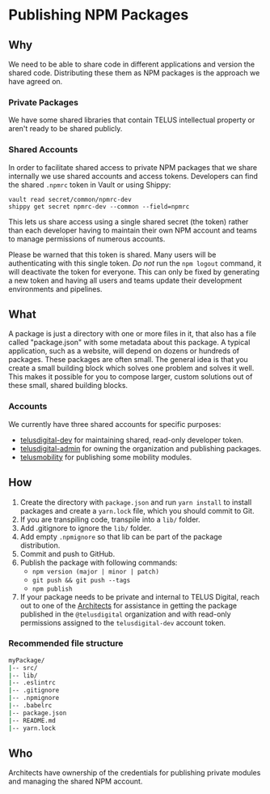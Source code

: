 # Publishing NPM Packages

## Why

We need to be able to share code in different applications and version the
shared code. Distributing these them as NPM packages is the approach we have
agreed on.

### Private Packages

We have some shared libraries that contain TELUS intellectual property or
aren't ready to be shared publicly.

### Shared Accounts

In order to facilitate shared access to private NPM packages that we share
internally we use shared accounts and access tokens. Developers can find the
shared `.npmrc` token in Vault or using Shippy:

    vault read secret/common/npmrc-dev
    shippy get secret npmrc-dev --common --field=npmrc

This lets us share access using a single shared secret (the token) rather than
each developer having to maintain their own NPM account and teams to manage
permissions of numerous accounts.

Please be warned that this token is shared. Many users will be authenticating
with this single token. *Do not* run the `npm logout` command, it will
deactivate the token for everyone. This can only be fixed by generating a new
token and having all users and teams update their development environments and
pipelines.

## What

A package is just a directory with one or more files in it, that also has a
file called "package.json" with some metadata about this package. A typical
application, such as a website, will depend on dozens or hundreds of packages.
These packages are often small. The general idea is that you create a small
building block which solves one problem and solves it well. This makes it
possible for you to compose larger, custom solutions out of these small, shared
building blocks.

### Accounts

We currently have three shared accounts for specific purposes:

-   [telusdigital-dev](https://www.npmjs.com/~telusdigital-dev) for maintaining
  shared, read-only developer token.
-   [telusdigital-admin](https://www.npmjs.com/~telusdigital-admin) for owning
  the organization and publishing packages.
-   [telusmobility](https://www.npmjs.com/~telusmobility) for publishing some
  mobility modules.

## How
1.  Create the directory with `package.json` and run `yarn install` to install
   packages and create a `yarn.lock` file, which you should commit to Git.
2.  If you are transpiling code, transpile into a `lib/` folder.
3.  Add .gitignore to ignore the `lib/` folder.
4.  Add empty `.npmignore` so that lib can be part of the package distribution.
5.  Commit and push to GitHub.
6.  Publish the package with following commands:
    -   `npm version (major | minor | patch)`
    -   `git push && git push --tags`
    -   `npm publish`
7.  If your package needs to be private and internal to TELUS Digital, reach out
   to one of the
   [Architects](https://github.com/orgs/telus/teams/digital-architecture/members)
   for assistance in getting the package published in the `@telusdigital`
   organization and with read-only permissions assigned to the
   `telusdigital-dev` account token.

### Recommended file structure
```bash
myPackage/
|-- src/
|-- lib/
|-- .eslintrc
|-- .gitignore
|-- .npmignore
|-- .babelrc
|-- package.json
|-- README.md
|-- yarn.lock
```

## Who

Architects have ownership of the credentials for publishing private modules and
managing the shared NPM account.
